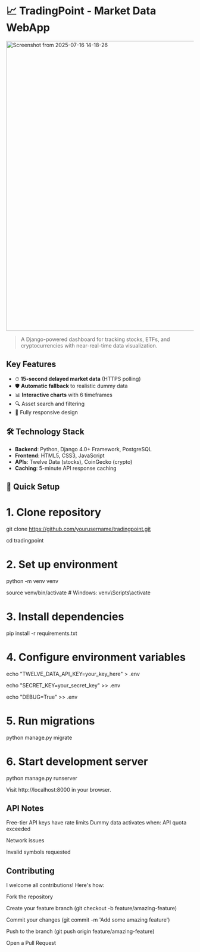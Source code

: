 # 📈 TradingPoint - Market Data WebApp

<img width="1147" height="778" alt="Screenshot from 2025-07-16 14-18-26" src="https://github.com/user-attachments/assets/73808c02-402d-410e-ae82-0d1ebea5f091" />


> A Django-powered dashboard for tracking stocks, ETFs, and cryptocurrencies with near-real-time data visualization.

##  Key Features

- ⏱ **15-second delayed market data** (HTTPS polling)
- 🛡 **Automatic fallback** to realistic dummy data
- 📊 **Interactive charts** with 6 timeframes
- 🔍 Asset search and filtering
- 📱 Fully responsive design

## 🛠 Technology Stack

- **Backend**: Python, Django 4.0+ Framework, PostgreSQL
- **Frontend**: HTML5, CSS3, JavaScript
- **APIs**: Twelve Data (stocks), CoinGecko (crypto)
- **Caching**: 5-minute API response caching

## 🚀 Quick Setup

# 1. Clone repository
git clone https://github.com/yourusername/tradingpoint.git

cd tradingpoint

# 2. Set up environment
python -m venv venv

source venv/bin/activate  # Windows: venv\Scripts\activate

# 3. Install dependencies
pip install -r requirements.txt

# 4. Configure environment variables
echo "TWELVE_DATA_API_KEY=your_key_here" > .env

echo "SECRET_KEY=your_secret_key" >> .env

echo "DEBUG=True" >> .env

# 5. Run migrations
python manage.py migrate

# 6. Start development server
python manage.py runserver

Visit http://localhost:8000 in your browser.


## API Notes
  Free-tier API keys have rate limits
  Dummy data activates when:
   API quota exceeded

   Network issues

   Invalid symbols requested

## Contributing
  I welcome all contributions! Here's how:
  
  Fork the repository
  
  Create your feature branch (git checkout -b feature/amazing-feature)
  
  Commit your changes (git commit -m 'Add some amazing feature')
  
  Push to the branch (git push origin feature/amazing-feature)
  
  Open a Pull Request
